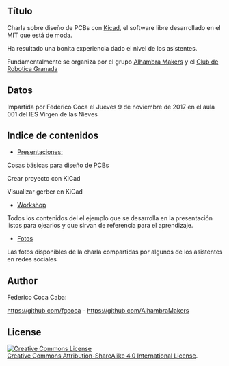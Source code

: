 ## Título

Charla sobre diseño de PCBs con [Kicad](http://kicad-pcb.org/), el software libre desarrollado en el MIT que está de moda.

Ha resultado una bonita experiencia dado el nivel de los asistentes.

Fundamentalmente se organiza por el grupo [Alhambra Makers](https://github.com/AlhambraMakers) y el [Club de Robotica Granada](https://www.google.es/url?sa=t&rct=j&q=&esrc=s&source=web&cd=1&cad=rja&uact=8&ved=0ahUKEwj67_-i6rTXAhVJ7BQKHUcpAXcQFggmMAA&url=http%3A%2F%2Fclubroboticagranada.esy.es%2F&usg=AOvVaw1Yp0stAn4jz7DaayDFu0a-)

## Datos
Impartida por Federico Coca el Jueves 9 de noviembre de 2017 en el aula 001 del IES Virgen de las Nieves 

## Indice de contenidos
* [Presentaciones:](https://github.com/fgcoca/Chats/tree/master/9-11-17-Th-Kicad/Presentaciones)

Cosas básicas para diseño de PCBs

Crear proyecto con KiCad

Visualizar gerber en KiCad

* [Workshop](https://github.com/fgcoca/Chats/tree/master/9-11-17-Th-Kicad/Workshop)

Todos los contenidos del el ejemplo que se desarrolla en la presentación listos para ojearlos y que sirvan de referencia para el aprendizaje.

* [Fotos](https://github.com/fgcoca/Chats/tree/master/9-11-17-Th-Kicad/Fotos)

Las fotos disponibles de la charla compartidas por algunos de los asistentes en redes sociales

## **Author**

Federico Coca Caba:

https://github.com/fgcoca  - https://github.com/AlhambraMakers


## **License**
<a rel="license" href="http://creativecommons.org/licenses/by-sa/4.0/"><img alt="Creative Commons License" style="border-width:0" src="https://i.creativecommons.org/l/by-sa/4.0/88x31.png" /></a><br /> <a rel="license" href="http://creativecommons.org/licenses/by-sa/4.0/">Creative Commons Attribution-ShareAlike 4.0 International License</a>.




